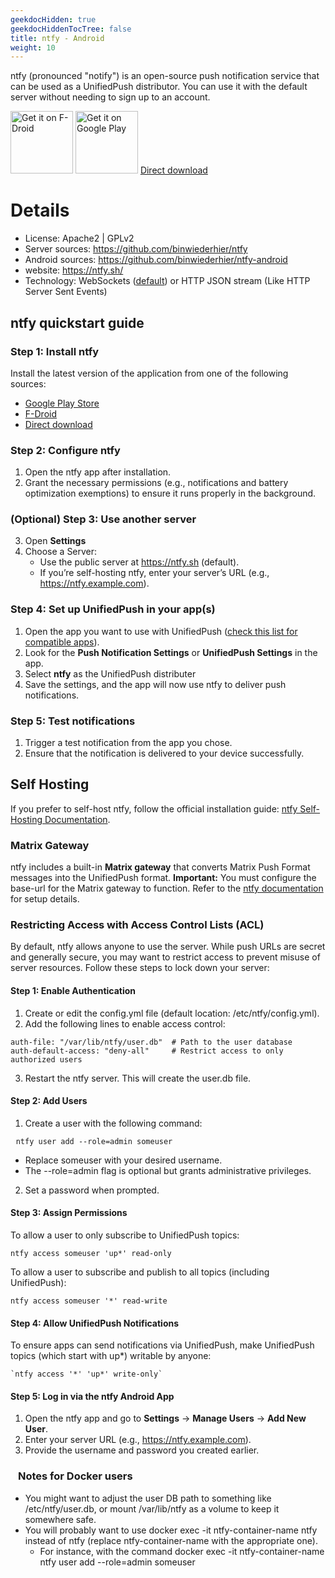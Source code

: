 ```yaml
---
geekdocHidden: true
geekdocHiddenTocTree: false
title: ntfy - Android
weight: 10
---
```


ntfy (pronounced "notify") is an open-source push notification service that can be used as a UnifiedPush distributor. You can use it with the default server without needing to sign up to an account.

[<img alt="Get it on F-Droid" src="/img/f-droid-badge.png" height=100 >](https://f-droid.org/packages/io.heckel.ntfy)
[<img alt="Get it on Google Play" src="/img/google-play-badge.png" height=100>](https://play.google.com/store/apps/details?id=io.heckel.ntfy)
[Direct download](https://github.com/binwiederhier/ntfy-android/releases)

# Details

* License: Apache2 | GPLv2
* Server sources: <https://github.com/binwiederhier/ntfy>
* Android sources: <https://github.com/binwiederhier/ntfy-android>
* website: <https://ntfy.sh/>
* Technology: WebSockets ([default](https://ntfy.sh/docs/deprecations/#android-app-websockets-will-become-the-default-connection-protocol)) or HTTP JSON stream (Like HTTP Server Sent Events)

## ntfy quickstart guide

### Step 1: Install ntfy

Install the latest version of the application from one of the following sources:

- [Google Play Store](https://play.google.com/store/apps/details?id=io.heckel.ntfy)
- [F-Droid](https://f-droid.org/en/packages/io.heckel.ntfy/)
- [Direct download](https://github.com/binwiederhier/ntfy-android/releases)

### Step 2: Configure ntfy

1. Open the ntfy app after installation.
2. Grant the necessary permissions (e.g., notifications and battery optimization exemptions) to ensure it runs properly in the background.

### (Optional) Step 3: Use another server

3. Open **Settings**
4. Choose a Server:
   * Use the public server at https://ntfy.sh (default).
   * If you’re self-hosting ntfy, enter your server’s URL (e.g., https://ntfy.example.com).

### Step 4: Set up UnifiedPush in your app(s)

1. Open the app you want to use with UnifiedPush ([check this list for compatible apps](/users/apps/)).
2. Look for the **Push Notification Settings** or **UnifiedPush Settings** in the app.
3. Select **ntfy** as the UnifiedPush distributer
4. Save the settings, and the app will now use ntfy to deliver push notifications.

### Step 5: Test notifications

1. Trigger a test notification from the app you chose.
2. Ensure that the notification is delivered to your device successfully.

## Self Hosting

If you prefer to self-host ntfy, follow the official installation guide:
[ntfy Self-Hosting Documentation](https://ntfy.sh/docs/install/).

### Matrix Gateway

ntfy includes a built-in **Matrix gateway** that converts Matrix Push Format messages into the UnifiedPush format.
**Important:** You must configure the base-url for the Matrix gateway to function. Refer to the [ntfy documentation](https://ntfy.sh/docs/config/) for setup details.

### Restricting Access with Access Control Lists (ACL)

By default, ntfy allows anyone to use the server. While push URLs are secret and generally secure, you may want to restrict access to prevent misuse of server resources. Follow these steps to lock down your server:

#### Step 1: Enable Authentication

1. Create or edit the config.yml file (default location: /etc/ntfy/config.yml).
2. Add the following lines to enable access control:

```
auth-file: "/var/lib/ntfy/user.db"  # Path to the user database
auth-default-access: "deny-all"     # Restrict access to only authorized users
```

3. Restart the ntfy server. This will create the user.db file.

#### Step 2: Add Users

1. Create a user with the following command:

```
⠀ntfy user add --role=admin someuser
```

  * Replace someuser with your desired username.
  * The --role=admin flag is optional but grants administrative privileges.

2. Set a password when prompted.

#### Step 3: Assign Permissions

To allow a user to only subscribe to UnifiedPush topics:

```
ntfy access someuser 'up*' read-only
```

To allow a user to subscribe and publish to all topics (including UnifiedPush):

```
ntfy access someuser '*' read-write
```

#### Step 4: Allow UnifiedPush Notifications

To ensure apps can send notifications via UnifiedPush, make UnifiedPush topics (which start with up*) writable by anyone:

```
`ntfy access '*' 'up*' write-only`
```

#### Step 5: Log in via the ntfy Android App

1. Open the ntfy app and go to **Settings** -> **Manage Users** -> **Add New User**.
2. Enter your server URL (e.g., https://ntfy.example.com).
3. Provide the username and password you created earlier.

### ⠀Notes for Docker users

* You might want to adjust the user DB path to something like /etc/ntfy/user.db, or mount /var/lib/ntfy as a volume to keep it somewhere safe.
* You will probably want to use docker exec -it ntfy-container-name ntfy instead of ntfy (replace ntfy-container-name with the appropriate one).
  * For instance, with the command docker exec -it ntfy-container-name ntfy user add --role=admin someuser
